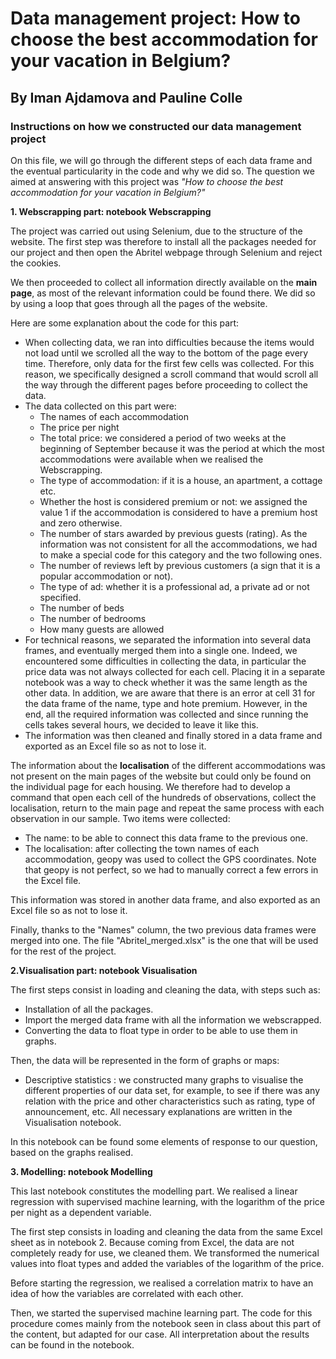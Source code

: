 # Data management project: How to choose the best accommodation for your vacation in Belgium?
## By Iman Ajdamova and Pauline Colle
### Instructions on how we constructed our data management project 
On this file, we will go through the different steps of each data frame and the eventual particularity in the code and why we did so. The question we aimed at answering with this project was *"How to choose the best accommodation for your vacation in Belgium?"*

**1. Webscrapping part: notebook Webscrapping**

The project was carried out using Selenium, due to the structure of the website. The first step was therefore to install all the packages needed for our project and then open the Abritel webpage through Selenium and reject the cookies.

We then proceeded to collect all information directly available on the **main page**, as most of the relevant information could be found there. We did so by using a loop that goes through all the pages of the website.

Here are some explanation about the code for this part: 
- When collecting data, we ran into difficulties because the items would not load until we scrolled all the way to the bottom of the page every time. Therefore, only data for the first few cells was collected. For this reason, we specifically designed a scroll command that would scroll all the way through the different pages before proceeding to collect the data. 
- The data collected on this part were: 
    - The names of each accommodation
    - The price per night
    - The total price: we considered a period of two weeks at the beginning of September because it was the period at which the most accommodations were available when we realised the Webscrapping.
    - The type of accommodation: if it is a house, an apartment, a cottage etc.
    - Whether the host is considered premium or not: we assigned the value 1 if the accommodation is considered to have a premium host and zero otherwise.
    - The number of stars awarded by previous guests (rating). As the information was not consistent for all the accommodations, we had to make a special code for this category and the two following ones. 
    - The number of reviews left by previous customers (a sign that it is a popular accommodation or not).
    - The type of ad: whether it is a professional ad, a private ad or not specified.
    - The number of beds
    - The number of bedrooms
    - How many guests are allowed
- For technical reasons, we separated the information into several data frames, and eventually merged them into a single one. Indeed, we encountered some difficulties in collecting the data, in particular the price data was not always collected for each cell. Placing it in a separate notebook was a way to check whether it was the same length as the other data. In addition, we are aware that there is an error at cell 31 for the data frame of the name, type and hote premium. However, in the end, all the required information was collected and since running the cells takes several hours, we decided to leave it like this.
- The information was then cleaned and finally stored in a data frame and exported as an Excel file so as not to lose it. 

The information about the **localisation** of the different accommodations was  not present on the main pages of the website but could only be found on the individual page for each housing. We therefore had to develop a command that open each cell of the hundreds of observations, collect the localisation, return to the main page and repeat the same process with each observation in our sample. Two items were collected:
- The name: to be able to connect this data frame to the previous one.
- The localisation: after collecting the town names of each accommodation, geopy was used to collect the GPS coordinates. Note that geopy is not perfect, so we had to manually correct a few errors in the Excel file.

This information was stored in another data frame, and also exported as an Excel file  so as not to lose it. 

Finally, thanks to the "Names" column, the two previous data frames were merged into one. The file "Abritel_merged.xlsx" is the one that will be used for the rest of the project.

**2.Visualisation part: notebook Visualisation**

The first steps consist in loading and cleaning the data, with steps such as:
- Installation of all the packages.
- Import the merged data frame with all the information we webscrapped.
- Converting the data to float type in order to be able to use them in graphs.

Then, the data will be represented in the form of graphs or maps:
- Descriptive statistics : we constructed many graphs to visualise the different properties of our data set, for example, to see if there was any relation with the price and other characteristics such as rating, type of announcement, etc. All necessary explanations are written in the Visualisation notebook.

In this notebook can be found some elements of response to our question, based on the graphs realised.

**3. Modelling: notebook Modelling**

This last notebook constitutes the modelling part. We realised a linear regression with supervised machine learning, with the logarithm of the price per night as a dependent variable.

The first step consists in loading and cleaning the data from the same Excel sheet as in notebook 2. Because coming from Excel, the data are not completely ready for use, we cleaned them. We transformed the numerical values into float types and added the variables of the logarithm of the price.

Before starting the regression, we realised a correlation matrix to have an idea of how the variables are correlated with each other.

Then, we started the supervised machine learning part. The code for this procedure comes mainly from the notebook seen in class about this part of the content, but adapted for our case. All interpretation about the results can be found in the notebook.
    
